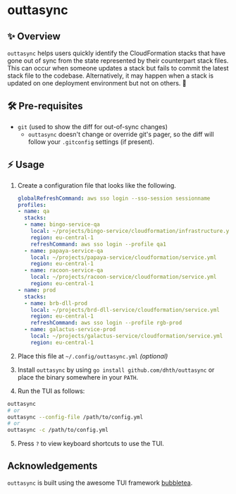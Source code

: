 # outtasync

✨ Overview
---

`outtasync` helps users quickly identify the CloudFormation stacks that have
gone out of sync from the state represented by their counterpart stack files.
This can occur when someone updates a stack but fails to commit the latest stack
file to the codebase. Alternatively, it may happen when a stack is updated on
one deployment environment but not on others. 🤷

🛠️ Pre-requisites
---

- `git` (used to show the diff for out-of-sync changes)
    - `outtasync` doesn't change or override git's pager, so the diff will
        follow your `.gitconfig` settings (if present).

⚡️ Usage
---

1. Create a configuration file that looks like the following.

    ```yaml
    globalRefreshCommand: aws sso login --sso-session sessionname
    profiles:
    - name: qa
      stacks:
      - name: bingo-service-qa
        local: ~/projects/bingo-service/cloudformation/infrastructure.yml
        region: eu-central-1
        refreshCommand: aws sso login --profile qa1
      - name: papaya-service-qa
        local: ~/projects/papaya-service/cloudformation/service.yml
        region: eu-central-1
      - name: racoon-service-qa
        local: ~/projects/racoon-service/cloudformation/service.yml
        region: eu-central-1
    - name: prod
      stacks:
      - name: brb-dll-prod
        local: ~/projects/brd-dll-service/cloudformation/service.yml
        region: eu-central-1
        refreshCommand: aws sso login --profile rgb-prod
      - name: galactus-service-prod
        local: ~/projects/galactus-service/cloudformation/service.yml
        region: eu-central-1
    ```

2. Place this file at `~/.config/outtasync.yml` *(optional)*

3. Install `outtasync` by using `go install github.com/dhth/outtasync` or place
   the binary somewhere in your `PATH`.

4. Run the TUI as follows:

```bash
outtasync
# or
outtasync --config-file /path/to/config.yml
# or
outtasync -c /path/to/config.yml
```

5. Press `?` to view keyboard shortcuts to use the TUI.

Acknowledgements
---

`outtasync` is built using the awesome TUI framework [bubbletea][1].

[1]: https://github.com/charmbracelet/bubbletea
